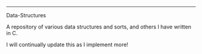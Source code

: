 <hr>Data-Structures</hr>

A repository of various data structures and sorts, and others I have written in C.

I will continually update this as I implement more!
